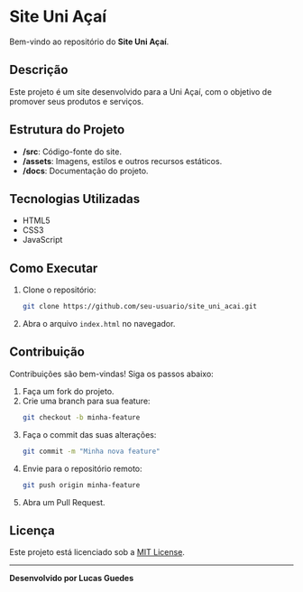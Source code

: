 # Site Uni Açaí

Bem-vindo ao repositório do **Site Uni Açaí**.

## Descrição

Este projeto é um site desenvolvido para a Uni Açaí, com o objetivo de promover seus produtos e serviços.

## Estrutura do Projeto

- **/src**: Código-fonte do site.
- **/assets**: Imagens, estilos e outros recursos estáticos.
- **/docs**: Documentação do projeto.

## Tecnologias Utilizadas

- HTML5
- CSS3
- JavaScript

## Como Executar

1. Clone o repositório:
    ```bash
    git clone https://github.com/seu-usuario/site_uni_acai.git
    ```
2. Abra o arquivo `index.html` no navegador.

## Contribuição

Contribuições são bem-vindas! Siga os passos abaixo:

1. Faça um fork do projeto.
2. Crie uma branch para sua feature:
    ```bash
    git checkout -b minha-feature
    ```
3. Faça o commit das suas alterações:
    ```bash
    git commit -m "Minha nova feature"
    ```
4. Envie para o repositório remoto:
    ```bash
    git push origin minha-feature
    ```
5. Abra um Pull Request.

## Licença

Este projeto está licenciado sob a [MIT License](LICENSE).

---
**Desenvolvido por Lucas Guedes**